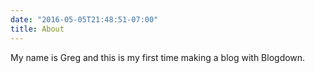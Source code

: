 ```yaml
---
date: "2016-05-05T21:48:51-07:00"
title: About
---
```


My name is Greg and this is my first time making a blog with Blogdown.
